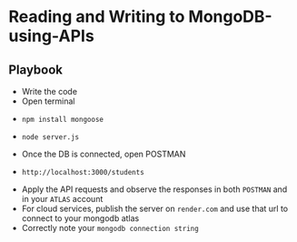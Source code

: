 # Reading and Writing to MongoDB-using-APIs

## Playbook
* Write the code
* Open terminal
*     npm install mongoose
*     node server.js
* Once the DB is connected, open POSTMAN
*     http://localhost:3000/students
* Apply the API requests and observe the responses in both `POSTMAN` and in your `ATLAS` account
* For cloud services, publish the server on `render.com` and use that url to connect to your mongodb atlas
* Correctly note your `mongodb connection string`
